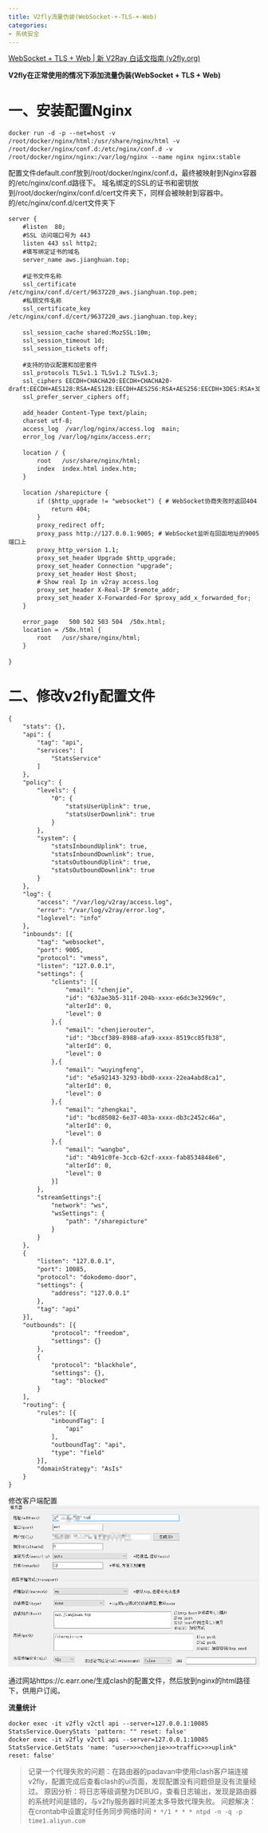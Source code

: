 ```yaml
---
title: V2fly流量伪装(WebSocket-+-TLS-+-Web)
categories:
- 系统安全
---
```

[WebSocket + TLS + Web | 新 V2Ray 白话文指南 (v2fly.org)](https://guide.v2fly.org/advanced/wss_and_web.html#%E9%85%8D%E7%BD%AE)

**V2fly在正常使用的情况下添加流量伪装(WebSocket + TLS + Web)**

# 一、安装配置Nginx
```
docker run -d -p --net=host -v /root/docker/nginx/html:/usr/share/nginx/html -v /root/docker/nginx/conf.d:/etc/nginx/conf.d -v /root/docker/nginx/nginx:/var/log/nginx --name nginx nginx:stable
```
配置文件default.conf放到/root/docker/nginx/conf.d，最终被映射到Nginx容器的/etc/nginx/conf.d路径下。
域名绑定的SSL的证书和密钥放到/root/docker/nginx/conf.d/cert文件夹下，同样会被映射到容器中。的/etc/nginx/conf.d/cert文件夹下
```
server {
    #listen  80;
    #SSL 访问端口号为 443
    listen 443 ssl http2; 
    #填写绑定证书的域名
    server_name aws.jianghuan.top; 

    #证书文件名称
    ssl_certificate /etc/nginx/conf.d/cert/9637220_aws.jianghuan.top.pem;
    #私钥文件名称
    ssl_certificate_key /etc/nginx/conf.d/cert/9637220_aws.jianghuan.top.key;

    ssl_session_cache shared:MozSSL:10m;
    ssl_session_timeout 1d;
    ssl_session_tickets off;
    
    #支持的协议配置和加密套件
    ssl_protocols TLSv1.1 TLSv1.2 TLSv1.3; 
    ssl_ciphers EECDH+CHACHA20:EECDH+CHACHA20-draft:EECDH+AES128:RSA+AES128:EECDH+AES256:RSA+AES256:EECDH+3DES:RSA+3DES:!MD5;
    ssl_prefer_server_ciphers off;

    add_header Content-Type text/plain;
    charset utf-8;
    access_log  /var/log/nginx/access.log  main;
    error_log /var/log/nginx/access.err;

    location / {
        root   /usr/share/nginx/html;
        index  index.html index.htm;
    }
    
    location /sharepicture {
        if ($http_upgrade != "websocket") { # WebSocket协商失败时返回404
            return 404;
        }
        proxy_redirect off;
        proxy_pass http://127.0.0.1:9005; # WebSocket监听在回函地址的9005端口上
        proxy_http_version 1.1;
        proxy_set_header Upgrade $http_upgrade;
        proxy_set_header Connection "upgrade";
        proxy_set_header Host $host;
        # Show real Ip in v2ray access.log
        proxy_set_header X-Real-IP $remote_addr;
        proxy_set_header X-Forwarded-For $proxy_add_x_forwarded_for;
    }

    error_page   500 502 503 504  /50x.html;
    location = /50x.html {
        root   /usr/share/nginx/html;
    }

}
```

# 二、修改v2fly配置文件
```
{
    "stats": {},
    "api": {
        "tag": "api",
        "services": [
            "StatsService"
        ]
    },
    "policy": {
        "levels": {
            "0": {
                "statsUserUplink": true,
                "statsUserDownlink": true
            }
        },
        "system": {
            "statsInboundUplink": true,
            "statsInboundDownlink": true,
            "statsOutboundUplink": true,
            "statsOutboundDownlink": true
        }        
    },
    "log": {
        "access": "/var/log/v2ray/access.log",
        "error": "/var/log/v2ray/error.log",
        "loglevel": "info"
    },
    "inbounds": [{
        "tag": "websocket",
        "port": 9005,
        "protocol": "vmess",
        "listen": "127.0.0.1",
        "settings": {
            "clients": [{
                "email": "chenjie",
                "id": "632ae3b5-311f-204b-xxxx-e6dc3e32969c",
                "alterId": 0,
                "level": 0
            },{
                "email": "chenjierouter",
                "id": "3bccf389-8988-afa9-xxxx-8519cc85fb38",
                "alterId": 0,
                "level": 0
            },{
                "email": "wuyingfeng",
                "id": "e5a92143-3293-bbd0-xxxx-22ea4abd8ca1",
                "alterId": 0,
                "level": 0
            },{
                "email": "zhengkai",
                "id": "bcd85082-6e37-403a-xxxx-db3c2452c46a",
                "alterId": 0,
                "level": 0
            },{
                "email": "wangbo",
                "id": "4b91c0fe-3ccb-62cf-xxxx-fab8534848e6",
                "alterId": 0,
                "level": 0
            }]
        },
        "streamSettings":{
            "network": "ws",
            "wsSettings": {
                "path": "/sharepicture"
            }
        }
    },
    {
        "listen": "127.0.0.1",
        "port": 10085,
        "protocol": "dokodemo-door",
        "settings": {
            "address": "127.0.0.1"
        },
        "tag": "api"
    }],
    "outbounds": [{
            "protocol": "freedom",
            "settings": {}
        },
        {
            "protocol": "blackhole",
            "settings": {},
            "tag": "blocked"
        }
    ],
    "routing": {
        "rules": [{
            "inboundTag": [
                "api"
            ],
            "outboundTag": "api",
            "type": "field"
        }],
        "domainStrategy": "AsIs"
    }
}
```
修改客户端配置
![image.png](V2fly流量伪装(WebSocket-+-TLS-+-Web).assets\7902bf46eaf442dc8a6203a298539164.png)

通过网站https://c.earr.one/生成clash的配置文件，然后放到nginx的html路径下，供用户订阅。


**流量统计**
```
docker exec -it v2fly v2ctl api --server=127.0.0.1:10085 StatsService.QueryStats 'pattern: "" reset: false'
docker exec -it v2fly v2ctl api --server=127.0.0.1:10085 StatsService.GetStats 'name: "user>>>chenjie>>>traffic>>>uplink" reset: false'
```

>记录一个代理失败的问题：在路由器的padavan中使用clash客户端连接v2fly，配置完成后查看clash的ui页面，发现配置没有问题但是没有流量经过。
>原因分析：将日志等级调整为DEBUG，查看日志输出，发现是路由器的系统时间是错的，与v2fly服务器时间差太多导致代理失败。
>问题解决：在crontab中设置定时任务同步网络时间 `* */1 * * * ntpd -n -q -p time1.aliyun.com`
